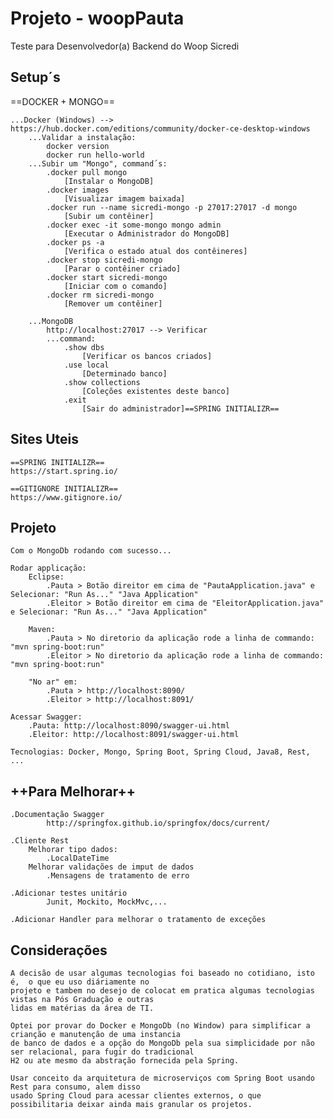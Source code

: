 # Projeto - woopPauta
Teste para Desenvolvedor(a) Backend do Woop Sicredi

## Setup´s
==DOCKER + MONGO==

	...Docker (Windows) --> https://hub.docker.com/editions/community/docker-ce-desktop-windows
  		...Validar a instalação:
			docker version
			docker run hello-world
		...Subir um "Mongo", command´s:
			.docker pull mongo
				[Instalar o MongoDB]
			.docker images
				[Visualizar imagem baixada]
			.docker run --name sicredi-mongo -p 27017:27017 -d mongo
				[Subir um contêiner]
			.docker exec -it some-mongo mongo admin
				[Executar o Administrador do MongoDB]
			.docker ps -a
				[Verifica o estado atual dos contêineres]
			.docker stop sicredi-mongo
				[Parar o contêiner criado]
			.docker start sicredi-mongo
				[Iniciar com o comando]
			.docker rm sicredi-mongo
				[Remover um contêiner]

		...MongoDB
			http://localhost:27017 --> Verificar
			...command:
				.show dbs
					[Verificar os bancos criados]
				.use local
					[Determinado banco]
				.show collections
					[Coleções existentes deste banco]
				.exit
					[Sair do administrador]==SPRING INITIALIZR==

## Sites Uteis
	==SPRING INITIALIZR==
	https://start.spring.io/

	==GITIGNORE INITIALIZR==
	https://www.gitignore.io/
	
## Projeto
	Com o MongoDb rodando com sucesso...
	
	Rodar applicação: 
		Eclipse:
			.Pauta > Botão direitor em cima de "PautaApplication.java" e Selecionar: "Run As..." "Java Application"
			.Eleitor > Botão direitor em cima de "EleitorApplication.java" e Selecionar: "Run As..." "Java Application"
	
		Maven:
			.Pauta > No diretorio da aplicação rode a linha de commando: "mvn spring-boot:run"
			.Eleitor > No diretorio da aplicação rode a linha de commando: "mvn spring-boot:run"
		
		"No ar" em: 
			.Pauta > http://localhost:8090/
			.Eleitor > http://localhost:8091/

	Acessar Swagger:
		.Pauta: http://localhost:8090/swagger-ui.html
		.Eleitor: http://localhost:8091/swagger-ui.html
	
	Tecnologias: Docker, Mongo, Spring Boot, Spring Cloud, Java8, Rest, ...
		
## ++Para Melhorar++
	.Documentação Swagger
			http://springfox.github.io/springfox/docs/current/

	.Cliente Rest
		Melhorar tipo dados:
			.LocalDateTime
		Melhorar validações de imput de dados
			.Mensagens de tratamento de erro

	.Adicionar testes unitário
			Junit, Mockito, MockMvc,...
	
	.Adicionar Handler para melhorar o tratamento de exceções

## Considerações
	A decisão de usar algumas tecnologias foi baseado no cotidiano, isto é,  o que eu uso diáriamente no
	projeto e tambem no desejo de colocat em pratica algumas tecnologias vistas na Pós Graduação e outras
	lidas em matérias da área de TI.

	Optei por provar do Docker e MongoDb (no Window) para simplificar a crianção e manutenção de uma instancia
	de banco de dados e a opção do MongoDb pela sua simplicidade por não ser relacional, para fugir do tradicional
	H2 ou ate mesmo da abstração fornecida pela Spring.

	Usar conceito da arquitetura de microserviços com Spring Boot usando Rest para consumo, alem disso 
	usado Spring Cloud para acessar clientes externos, o que possibilitaria deixar ainda mais granular os projetos.
	
